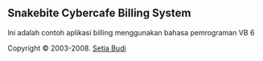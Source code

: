 ## Snakebite Cybercafe Billing System

Ini adalah contoh aplikasi billing menggunakan bahasa pemrograman VB 6

Copyright © 2003-2008. [Setia Budi](https://sourceforge.net/projects/snakebite/)